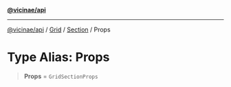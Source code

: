 [**@vicinae/api**](../../../../../../README.md)

***

[@vicinae/api](../../../../../../README.md) / [Grid](../../../README.md) / [Section](../README.md) / Props

# Type Alias: Props

> **Props** = `GridSectionProps`
